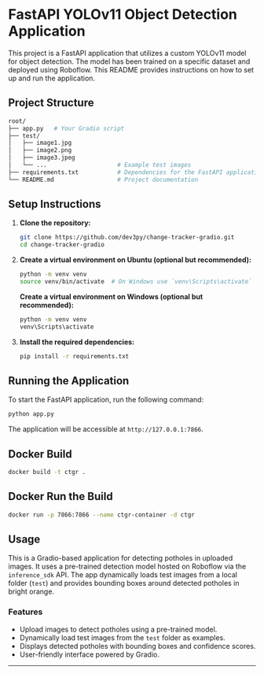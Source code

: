 # FastAPI YOLOv11 Object Detection Application

This project is a FastAPI application that utilizes a custom YOLOv11 model for object detection. The model has been trained on a specific dataset and deployed using Roboflow. This README provides instructions on how to set up and run the application.

## Project Structure

```bash
root/
├── app.py   # Your Gradio script
├── test/
│   ├── image1.jpg
│   ├── image2.png
│   ├── image3.jpeg
│   └── ...                    # Example test images
├── requirements.txt           # Dependencies for the FastAPI application
└── README.md                  # Project documentation
```

## Setup Instructions

1.  **Clone the repository:**
    
    ```bash
    git clone https://github.com/dev3py/change-tracker-gradio.git
    cd change-tracker-gradio
    ```
    
2.  **Create a virtual environment on Ubuntu (optional but recommended):**
    
    ```bash
    python -m venv venv
    source venv/bin/activate  # On Windows use `venv\Scripts\activate`
    ```
    
    **Create a virtual environment on Windows (optional but recommended):**
    
    ```bash
    python -m venv venv
    venv\Scripts\activate
    ```
    
3.  **Install the required dependencies:**
    
    ```bash
    pip install -r requirements.txt
    ```
    

Running the Application
-----------------------

To start the FastAPI application, run the following command:

```bash
python app.py
```

The application will be accessible at `http://127.0.0.1:7866`.

Docker Build
------------

```bash
docker build -t ctgr .
```

Docker Run the Build
--------------------

```bash
docker run -p 7866:7866 --name ctgr-container -d ctgr
```

Usage
-----


This is a Gradio-based application for detecting potholes in uploaded images. It uses a pre-trained detection model hosted on Roboflow via the `inference_sdk` API. The app dynamically loads test images from a local folder (`test`) and provides bounding boxes around detected potholes in bright orange.

### Features

*   Upload images to detect potholes using a pre-trained model.
*   Dynamically load test images from the `test` folder as examples.
*   Displays detected potholes with bounding boxes and confidence scores.
*   User-friendly interface powered by Gradio.


    
---------------